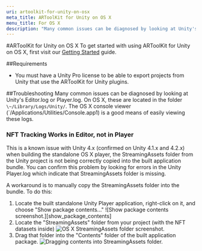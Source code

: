 ```yaml
---
uri: artoolkit-for-unity-on-osx
meta_title: ARToolKit for Unity on OS X
menu_title: For OS X
description: "Many common issues can be diagnosed by looking at Unity's Editor.log or Player.log"
---
```


#ARToolKit for Unity on OS X
To get started with using ARToolKit for Unity on OS X, first visit our [Getting Started][unity_getting_started] guide.

##Requirements

-   You must have a Unity Pro license to be able to export projects from Unity that use the ARToolKit for Unity plugins.

##Troubleshooting
Many common issues can be diagnosed by looking at Unity's Editor.log or Player.log. On OS X, these are located in the folder `\~/Library/Logs/Unity/`. The OS X console viewer (`/Applications/Utilities/Console.app1) is a good means of easily viewing these logs.

### NFT Tracking Works in Editor, not in Player
This is a known issue with Unity 4.x (confirmed on Unity 4.1.x and 4.2.x) when building the standalone OS X player, the StreamingAssets folder from the Unity project is not being correctly copied into the built application bundle. You can confirm this problem by looking for errors in the Unity Player.log which indicate that StreamingAssets folder is missing.

A workaround is to manually copy the StreamingAssets folder into the bundle. To do this:

1.  Locate the built standalone Unity Player application, right-click on it, and choose "Show package contents..." ![Show package contents screenshot.][show_package_contents]
2.  Locate the "StreamingAssets" folder from your project (with the NFT datasets inside) ![OS X StreamingAssets folder screenshot.][streamingassets_folder]
3.  Drag that folder into the "Contents" folder of the built application package. ![Dragging contents into StreamingAssets folder.][dragging_streamingassets_folder]

[unity_getting_started]: ../6_Unity/unity_getting_started.md
[show_pacakge_contents]: ../_media/unity_player_os_x_show_pacakge_contents.png
[streamingassets_folder]: ../_media/unity_os_x_streamingassets_folder.png
[dragging_streamingassets_folder]: ../_media/unity_os_x_dragging_streamingassets_folder.png

